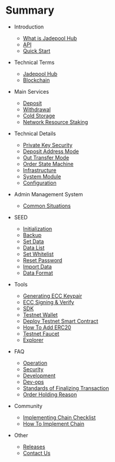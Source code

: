 # Summary

* Introduction
   * [What is Jadepool Hub](README.md)
   * [API](api.md)
   * [Quick Start](quick-start.md)

* Technical Terms
   * [Jadepool Hub](jade-terms.md)
   * [Blockchain](chain-terms.md)

* Main Services
   * [Deposit](deposit.md)
   * [Withdrawal](withdraw.md)
   * [Cold Storage](sweep.md)
   * [Network Resource Staking](staking.md)

* Technical Details
   * [Private Key Security](private-key.md)
   * [Deposit Address Mode](address-pattern.md)
   * [Out Transfer Mode](transfer-pattern.md)
   * [Order State Machine](state-machine.md)
   * [Infrastructure](infrastructure.md)
   * [System Module](module.md)
   * [Configuration](config.md)

* Admin Management System
   * [Common Situations](admin-case.md)

* SEED
   * [Initialization](seed-init.md)
   * [Backup](seed-backup.md)
   * [Set Data](seed-data.md)
   * [Data List](seed-list.md)
   * [Set Whitelist](seed-permission.md)
   * [Reset Password](seed-reset.md)
   * [Import Data](seed-batch.md)
   * [Data Format](seed-format.md)

* Tools
   * [Generating ECC Keypair](ecc-keypair.md)
   * [ECC Signing & Verify](ecc-sig.md)
   * [SDK](sdk.md)
   * [Testnet Wallet](wallet.md)
   * [Deploy Testnet Smart Contract](smart-contract.md)
   * [How To Add ERC20](add-erc20.md)
   * [Testnet Faucet](faucet.md)
   * [Explorer](explorer.md)

* FAQ
   * [Operation](general-faq.md)
   * [Security](security-faq.md)
   * [Development](dev-faq.md)
   * [Dev-ops](ops-faq.md)
   * [Standards of Finalizing Transaction](finalize-tx.md)
   * [Order Holding Reason](holding-reason.md)

* Community
   * [Implementing Chain Checklist](checklist.md)
   * [How To Implement Chain](chain-imp.md)

* Other
   * [Releases](version.md)
   * [Contact Us](contact.md)
